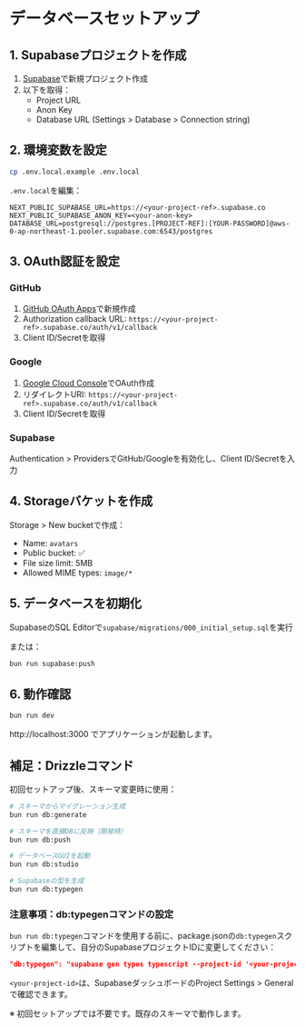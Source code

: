 # データベースセットアップ

## 1. Supabaseプロジェクトを作成

1. [Supabase](https://supabase.com)で新規プロジェクト作成
2. 以下を取得：
   - Project URL
   - Anon Key
   - Database URL (Settings > Database > Connection string)

## 2. 環境変数を設定

```bash
cp .env.local.example .env.local
```

`.env.local`を編集：
```env
NEXT_PUBLIC_SUPABASE_URL=https://<your-project-ref>.supabase.co
NEXT_PUBLIC_SUPABASE_ANON_KEY=<your-anon-key>
DATABASE_URL=postgresql://postgres.[PROJECT-REF]:[YOUR-PASSWORD]@aws-0-ap-northeast-1.pooler.supabase.com:6543/postgres
```

## 3. OAuth認証を設定

### GitHub
1. [GitHub OAuth Apps](https://github.com/settings/developers)で新規作成
2. Authorization callback URL: `https://<your-project-ref>.supabase.co/auth/v1/callback`
3. Client ID/Secretを取得

### Google
1. [Google Cloud Console](https://console.cloud.google.com/)でOAuth作成
2. リダイレクトURI: `https://<your-project-ref>.supabase.co/auth/v1/callback`
3. Client ID/Secretを取得

### Supabase
Authentication > ProvidersでGitHub/Googleを有効化し、Client ID/Secretを入力

## 4. Storageバケットを作成

Storage > New bucketで作成：
- Name: `avatars`
- Public bucket: ✅
- File size limit: 5MB
- Allowed MIME types: `image/*`

## 5. データベースを初期化

SupabaseのSQL Editorで`supabase/migrations/000_initial_setup.sql`を実行

または：
```bash
bun run supabase:push
```

## 6. 動作確認

```bash
bun run dev
```

http://localhost:3000 でアプリケーションが起動します。

## 補足：Drizzleコマンド

初回セットアップ後、スキーマ変更時に使用：

```bash
# スキーマからマイグレーション生成
bun run db:generate

# スキーマを直接DBに反映（開発時）
bun run db:push

# データベースGUIを起動
bun run db:studio

# Supabaseの型を生成
bun run db:typegen
```

### 注意事項：db:typegenコマンドの設定

`bun run db:typegen`コマンドを使用する前に、package.jsonの`db:typegen`スクリプトを編集して、自分のSupabaseプロジェクトIDに変更してください：

```json
"db:typegen": "supabase gen types typescript --project-id '<your-project-id>' --schema public > src/lib/supabase/types.ts"
```

`<your-project-id>`は、SupabaseダッシュボードのProject Settings > Generalで確認できます。

※ 初回セットアップでは不要です。既存のスキーマで動作します。